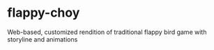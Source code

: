 # flappy-choy
Web-based, customized rendition of traditional flappy bird game with storyline and animations

